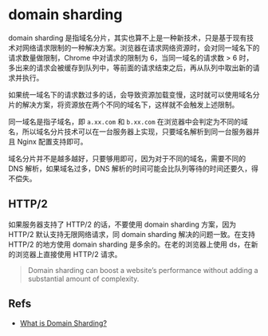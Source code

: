 # domain sharding

domain sharding 是指域名分片，其实也算不上是一种新技术，只是基于现有技术对网络请求限制的一种解决方案。浏览器在请求网络资源时，会对同一域名下的请求数量做限制，Chrome 中对请求的限制为 6，当同一域名的请求数 > 6 时，多出来的请求会被缓存到队列中，等前面的请求结束之后，再从队列中取出新的请求并执行。

如果统一域名下的请求数过多的话，会导致资源加载变慢，这时就可以使用域名分片的解决方案，将资源放在两个不同的域名下，这样就不会触发上述限制。

同一域名是指子域名，即 `a.xx.com` 和 `b.xx.com` 在浏览器中会判定为不同的域名，所以域名分片技术可以在一台服务器上实现，只要域名解析到同一台服务器并且 Nginx 配置支持即可。

域名分片并不是越多越好，只要够用即可，因为对于不同的域名，需要不同的 DNS 解析，如果域名过多，DNS 解析的时间可能会比队列等待的时间还要久，得不偿失。

## HTTP/2

如果服务器支持了 HTTP/2 的话，不要使用 domain sharding 方案，因为 HTTP/2 默认支持无限网络请求，同 domain sharding 解决的问题一致。在支持 HTTP/2 的地方使用 domain sharding 是多余的。在老的浏览器上使用 ds，在新的浏览器上直接使用 HTTP/2 请求。

> Domain sharding can boost a website’s performance without adding a substantial amount of complexity.

## Refs

* [What is Domain Sharding?](https://blog.stackpath.com/glossary-domain-sharding/)